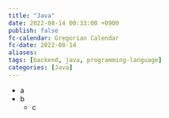 ```yaml
---
title: "Java"
date: 2022-08-14 00:33:00 +0900
publish: false
fc-calendar: Gregorian Calendar
fc-date: 2022-08-14
aliases: 
tags: [backend, java, programming-language]
categories: [Java]
---
```


- a
- b
	- c
